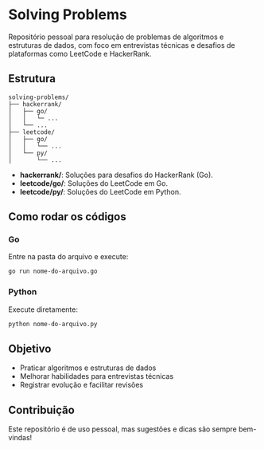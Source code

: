 # Solving Problems

Repositório pessoal para resolução de problemas de algoritmos e estruturas de dados, com foco em entrevistas técnicas e desafios de plataformas como LeetCode e HackerRank.

## Estrutura

```
solving-problems/
├── hackerrank/
│   ├── go/
│   │   └─ ...
│   └── ...
├── leetcode/
│   ├── go/
│   │   └── ...
│   └── py/
│       └── ...
```

- **hackerrank/**: Soluções para desafios do HackerRank (Go).
- **leetcode/go/**: Soluções do LeetCode em Go.
- **leetcode/py/**: Soluções do LeetCode em Python.

## Como rodar os códigos

### Go

Entre na pasta do arquivo e execute:

```sh
go run nome-do-arquivo.go
```

### Python

Execute diretamente:

```sh
python nome-do-arquivo.py
```

## Objetivo

- Praticar algoritmos e estruturas de dados
- Melhorar habilidades para entrevistas técnicas
- Registrar evolução e facilitar revisões

## Contribuição

Este repositório é de uso pessoal, mas sugestões e dicas são sempre bem-vindas!
